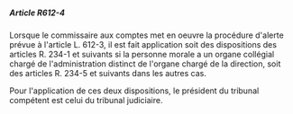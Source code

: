 ##### Article R612-4

Lorsque le commissaire aux comptes met en oeuvre la procédure d'alerte prévue à l'article L. 612-3, il est fait application soit des dispositions des articles R. 234-1 et suivants si la personne morale a un organe collégial chargé de l'administration distinct de l'organe chargé de la direction, soit des articles R. 234-5 et suivants dans les autres cas.

Pour l'application de ces deux dispositions, le président du tribunal compétent est celui du tribunal judiciaire.

